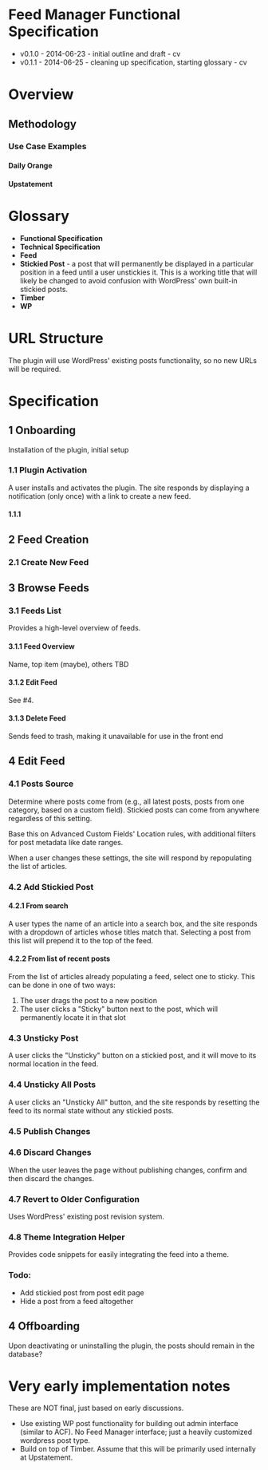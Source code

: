 # Feed Manager Functional Specification

- v0.1.0 - 2014-06-23 - initial outline and draft - cv
- v0.1.1 - 2014-06-25 - cleaning up specification, starting glossary - cv

# Overview


## Methodology

### Use Case Examples

#### Daily Orange



#### Upstatement



# Glossary

- **Functional Specification**
- **Technical Specification**
- **Feed**
- **Stickied Post** - a post that will permanently be displayed in a particular position in a feed until a user unstickies it. This is a working title that will likely be changed to avoid confusion with WordPress' own built-in stickied posts.
- **Timber**
- **WP**


# URL Structure

The plugin will use WordPress' existing posts functionality, so no new URLs will be required.


# Specification

## 1 Onboarding

Installation of the plugin, initial setup

### 1.1 Plugin Activation

A user installs and activates the plugin. The site responds by displaying a notification (only once) with a link to create a new feed.

#### 1.1.1


## 2 Feed Creation

### 2.1 Create New Feed



## 3 Browse Feeds

### 3.1 Feeds List

Provides a high-level overview of feeds.

#### 3.1.1 Feed Overview

Name, top item (maybe), others TBD

#### 3.1.2 Edit Feed

See #4.

#### 3.1.3 Delete Feed

Sends feed to trash, making it unavailable for use in the front end


## 4 Edit Feed

### 4.1 Posts Source

Determine where posts come from (e.g., all latest posts, posts from one category, based on a custom field). Stickied posts can come from anywhere regardless of this setting.

Base this on Advanced Custom Fields' Location rules, with additional filters for post metadata like date ranges.

When a user changes these settings, the site will respond by repopulating the list of articles.

### 4.2 Add Stickied Post

#### 4.2.1 From search

A user types the name of an article into a search box, and the site responds with a dropdown of articles whose titles match that. Selecting a post from this list will prepend it to the top of the feed.

#### 4.2.2 From list of recent posts

From the list of articles already populating a feed, select one to sticky. This can be done in one of two ways:

1. The user drags the post to a new position
2. The user clicks a "Sticky" button next to the post, which will permanently locate it in that slot

### 4.3 Unsticky Post

A user clicks the "Unsticky" button on a stickied post, and it will move to its normal location in the feed.

### 4.4 Unsticky All Posts

A user clicks an "Unsticky All" button, and the site responds by resetting the feed to its normal state without any stickied posts.

### 4.5 Publish Changes

### 4.6 Discard Changes

When the user leaves the page without publishing changes, confirm and then discard the changes.

### 4.7 Revert to Older Configuration

Uses WordPress' existing post revision system.

### 4.8 Theme Integration Helper

Provides code snippets for easily integrating the feed into a theme.

### Todo:

- Add stickied post from post edit page
- Hide a post from a feed altogether



## 4 Offboarding

Upon deactivating or uninstalling the plugin, the posts should remain in the database?


# Very early implementation notes

These are NOT final, just based on early discussions.

- Use existing WP post functionality for building out admin interface (similar to ACF). No Feed Manager interface; just a heavily customized wordpress post type.
- Build on top of Timber. Assume that this will be primarily used internally at Upstatement.
